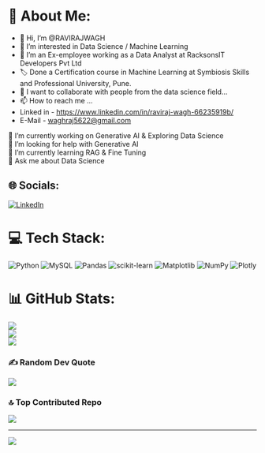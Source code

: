 # 💫 About Me:
- 👋 Hi, I’m @RAVIRAJWAGH
- 👀 I’m interested in Data Science / Machine Learning
- 🌱 I’m an Ex-employee working as a Data Analyst at RacksonsIT Developers Pvt Ltd
- 🏷️ Done a Certification course in Machine Learning at Symbiosis Skills and Professional University, Pune.
- 💞️ I want to collaborate with people from the data science field...
- 📫 How to reach me ...
- Linked in - https://www.linkedin.com/in/raviraj-wagh-66235919b/
- E-Mail    - waghraj5622@gmail.com

🔭 I’m currently working on Generative AI & Exploring Data Science<br>🤝 I’m looking for help with Generative AI<br>🌱 I’m currently learning RAG & Fine Tuning<br>💬 Ask me about Data Science<br>


## 🌐 Socials:
[![LinkedIn](https://img.shields.io/badge/LinkedIn-%230077B5.svg?logo=linkedin&logoColor=white)](https://linkedin.com/in/https://www.linkedin.com/in/om-ekande/) 

# 💻 Tech Stack:
![Python](https://img.shields.io/badge/python-3670A0?style=for-the-badge&logo=python&logoColor=ffdd54) ![MySQL](https://img.shields.io/badge/mysql-%2300000f.svg?style=for-the-badge&logo=mysql&logoColor=white) ![Pandas](https://img.shields.io/badge/pandas-%23150458.svg?style=for-the-badge&logo=pandas&logoColor=white) ![scikit-learn](https://img.shields.io/badge/scikit--learn-%23F7931E.svg?style=for-the-badge&logo=scikit-learn&logoColor=white) ![Matplotlib](https://img.shields.io/badge/Matplotlib-%23ffffff.svg?style=for-the-badge&logo=Matplotlib&logoColor=black)
![NumPy](https://img.shields.io/badge/numpy-%23013243.svg?style=for-the-badge&logo=numpy&logoColor=white) ![Plotly](https://img.shields.io/badge/Plotly-%233F4F75.svg?style=for-the-badge&logo=plotly&logoColor=white)
# 📊 GitHub Stats:
![](https://github-readme-stats.vercel.app/api?username=om153&theme=merko&hide_border=false&include_all_commits=true&count_private=false)<br/>
![](https://github-readme-streak-stats.herokuapp.com/?user=om153&theme=merko&hide_border=false)<br/>
![](https://github-readme-stats.vercel.app/api/top-langs/?username=om153&theme=merko&hide_border=false&include_all_commits=true&count_private=false&layout=compact)

### ✍️ Random Dev Quote
![](https://quotes-github-readme.vercel.app/api?type=horizontal&theme=radical)

### 🔝 Top Contributed Repo
![](https://github-contributor-stats.vercel.app/api?username=om153&limit=5&theme=dark&combine_all_yearly_contributions=true)

---
[![](https://visitcount.itsvg.in/api?id=om153&icon=0&color=0)](https://visitcount.itsvg.in)

<!-- Proudly created with GPRM ( https://gprm.itsvg.in ) -->

<!---
RAVIRAJWAGH/RAVIRAJWAGH is a ✨ special ✨ repository because its `README.md` (this file) appears on your GitHub profile.
You can click the Preview link to take a look at your changes.
--->
